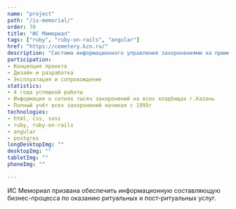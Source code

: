 ```yaml
---
name: "project"
path: "/is-memorial/"
order: 70
title: "ИС Мемориал"
tags: ["ruby", "ruby-on-rails", "angular"]
href: "https://cemetery.kzn.ru/"
description: "Система информационного управления захоронениями на примере г. Казань."
participation:
- Концепция проекта
- Дизайн и разработка
- Эксплуатация и сопровождение
statistics:
- 4 года успешной работы
- Информация о сотнях тысяч захоронений на всех кладбищах г.Казань
- Полный учёт всех захоронений начиная с 1995г
technologies:
- html, css, sass
- ruby, ruby-on-rails
- angular
- postgres
longDesktopImg: ""
desktopImg: ""
tabletImg: ""
phoneImg: ""

---
```


ИС Мемориал призвана обеспечить информационную составляющую бизнес-процесса по оказанию ритуальных и пост-ритуальных услуг.
